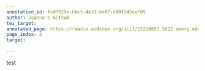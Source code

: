 ```yaml
---
annotation_id: fddf925c-bbc5-4e33-be07-e90f545eef05
author: Joanna's Github
tei_target: 
annotated_page: https://readux.ecdsdev.org/iiif/15210893.5622.emory.edu/canvas/15210893.5622.emory.edu$3
page_index: 2
target: 

---
```

<p>test</p>